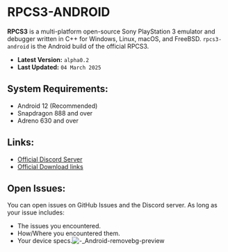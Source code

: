 # RPCS3-ANDROID
**RPCS3** is a multi-platform open-source Sony PlayStation 3 emulator and debugger written in C++ for Windows, Linux, macOS, and FreeBSD. `rpcs3-android` is the Android build of the official RPCS3.

- **Latest Version:** `alpha0.2`
- **Last Updated:** `04 March 2025`

## System Requirements:
- Android 12 (Recommended)
- Snapdragon 888 and over
- Adreno 630 and over

## Links:
- [Official Discord Server](https://discord.gg/ycqFhBeC)
- [Official Download links](https://github.com/DHrpcs3/rpcs3-android/tags)

## Open Issues:
You can open issues on GitHub Issues and the Discord server. As long as your issue includes:
- The issues you encountered.
- How/Where you encountered them.
- Your device specs.![-_Android-removebg-preview](https://github.com/user-attachments/assets/72b91658-78f5-4179-8b43-b061917303eb)

